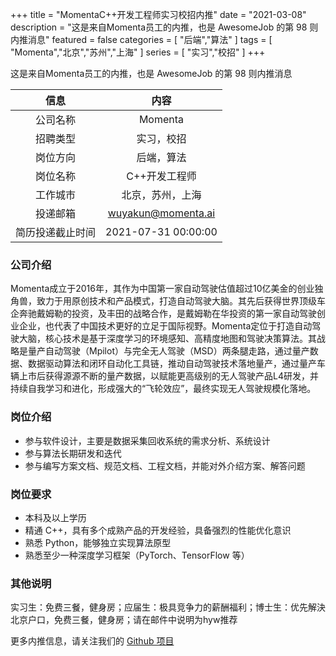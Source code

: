 +++
title = "MomentaC++开发工程师实习校招内推"
date = "2021-03-08"
description = "这是来自Momenta员工的内推，也是 AwesomeJob 的第 98 则内推消息"
featured = false
categories = [
    "后端","算法"
]
tags = [
    "Momenta","北京","苏州","上海"
]
series = [
    "实习","校招"
]
+++

这是来自Momenta员工的内推，也是 AwesomeJob 的第 98 则内推消息
<!--more-->

| 信息 | 内容 |
| :-----:| :----: |
| 公司名称 | Momenta |
| 招聘类型 | 实习，校招 |
| 岗位方向 | 后端，算法 |
| 岗位名称 | C++开发工程师 |
| 工作城市 | 北京，苏州，上海 |
| 投递邮箱 | wuyakun@momenta.ai |
| 简历投递截止时间 | 2021-07-31 00:00:00 |

### 公司介绍

Momenta成立于2016年，其作为中国第一家自动驾驶估值超过10亿美金的创业独角兽，致力于用原创技术和产品模式，打造自动驾驶大脑。其先后获得世界顶级车企奔驰戴姆勒的投资，及丰田的战略合作，是戴姆勒在华投资的第一家自动驾驶创业企业，也代表了中国技术更好的立足于国际视野。Momenta定位于打造自动驾驶大脑，核心技术是基于深度学习的环境感知、高精度地图和驾驶决策算法。其战略是量产自动驾驶（Mpilot）与完全无人驾驶（MSD）两条腿走路，通过量产数据、数据驱动算法和闭环自动化工具链，推动自动驾驶技术落地量产，通过量产车辆上市后获得源源不断的量产数据，以赋能更高级别的无人驾驶产品L4研发，并持续自我学习和进化，形成强大的“飞轮效应”，最终实现无人驾驶规模化落地。

### 岗位介绍

-  参与软件设计，主要是数据采集回收系统的需求分析、系统设计
-  参与算法长期研发和迭代
-  参与编写方案文档、规范文档、工程文档，并能对外介绍方案、解答问题

### 岗位要求

- 本科及以上学历
- 精通 C++，具有多个成熟产品的开发经验，具备强烈的性能优化意识
- 熟悉 Python，能够独立实现算法原型
- 熟悉至少一种深度学习框架（PyTorch、TensorFlow 等）

### 其他说明

实习生：免费三餐，健身房；应届生：极具竞争力的薪酬福利；博士生：优先解決北京户口，免费三餐，健身房；请在邮件中说明为hyw推荐

更多内推信息，请关注我们的 [Github 项目](https://github.com/Dikea/AwesomeJob)

